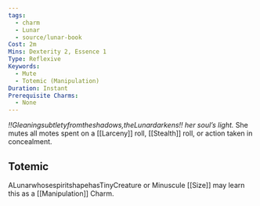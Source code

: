 ```yaml
---
tags:
  - charm
  - Lunar
  - source/lunar-book
Cost: 2m
Mins: Dexterity 2, Essence 1
Type: Reflexive
Keywords:
  - Mute
  - Totemic (Manipulation)
Duration: Instant
Prerequisite Charms:
  - None
---
```

*!!Gleaningsubtletyfromtheshadows,theLunardarkens!! her soul’s light.*
She mutes all motes spent on a [[Larceny]] roll, [[Stealth]] roll, or action taken in concealment. 
## Totemic 

ALunarwhosespiritshapehasTinyCreature or Minuscule [[Size]] may learn this as a [[Manipulation]] Charm.